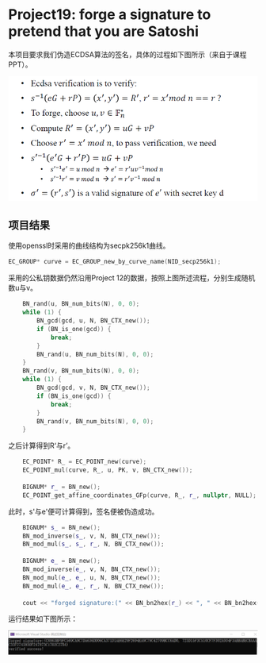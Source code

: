 # Project19: forge a signature to pretend that you are Satoshi

本项目要求我们伪造ECDSA算法的签名，具体的过程如下图所示（来自于课程PPT）。



<img src=".\md_image\1.png" alt="image-20230713120247318"  />

## 项目结果

使用openssl时采用的曲线结构为secpk256k1曲线。

```c++
EC_GROUP* curve = EC_GROUP_new_by_curve_name(NID_secp256k1);
```

采用的公私钥数据仍然沿用Project 12的数据，按照上图所述流程，分别生成随机数u与v。

```c++
    BN_rand(u, BN_num_bits(N), 0, 0);
    while (1) {
        BN_gcd(gcd, u, N, BN_CTX_new());
        if (BN_is_one(gcd)) {
            break;
        }
        BN_rand(u, BN_num_bits(N), 0, 0);
    }
    BN_rand(v, BN_num_bits(N), 0, 0);
    while (1) {
        BN_gcd(gcd, v, N, BN_CTX_new());
        if (BN_is_one(gcd)) {
            break;
        }
        BN_rand(v, BN_num_bits(N), 0, 0);
    }
```

之后计算得到R‘与r’。

```c++
    EC_POINT* R_ = EC_POINT_new(curve);
    EC_POINT_mul(curve, R_, u, PK, v, BN_CTX_new());

    BIGNUM* r_ = BN_new();
    EC_POINT_get_affine_coordinates_GFp(curve, R_, r_, nullptr, NULL);
```

此时，s'与e'便可计算得到，签名便被伪造成功。

```c++
    BIGNUM* s_ = BN_new();
    BN_mod_inverse(s_, v, N, BN_CTX_new());
    BN_mod_mul(s_, s_, r_, N, BN_CTX_new());

    BIGNUM* e_ = BN_new();
    BN_mod_inverse(e_, v, N, BN_CTX_new());
    BN_mod_mul(e_, e_, u, N, BN_CTX_new());
    BN_mod_mul(e_, e_, r_, N, BN_CTX_new());

    cout << "forged signature:(" << BN_bn2hex(r_) << ", " << BN_bn2hex(s_) << ")\n";
```

运行结果如下图所示：

<img src=".\md_image\2.png" alt="image-20230713121006179" style="zoom:80%;" />
